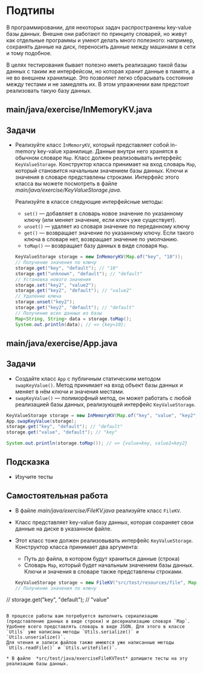 # Подтипы

В программировании, для некоторых задач распространены key-value базы данных. Внешне они работают по принципу словарей, но живут как отдельные программы и умеют делать много полезного: например, сохранять данные на диск, переносить данные между машинами в сети и тому подобное.

В целях тестирования бывает полезно иметь реализацию такой базы данных с таким же интерфейсом, но которая хранит данные в памяти, а не во внешнем хранилище. Это позволяет легко сбрасывать состояние между тестами и не замедлять их. В этом упражнении вам предстоит реализовать такую базу данных.

## main/java/exercise/InMemoryKV.java

## Задачи

* Реализуйте класс `InMemoryKV`, который представляет собой in-memory key-value хранилище. Данные внутри него хранятся в обычном словаре `Map`. Класс должен реализовывать интерфейс `KeyValueStorage`. Конструктор класса принимает на вход словарь `Map`, который становится начальным значением базы данных. Ключи и значения в словаре представлены строками. Интерфейс этого класса вы можете посмотреть в файле *main/java/exercise/KeyValueStorage.java*.

  Реализуйте в классе следующие интерфейсные методы:

  * `set()` — добавляет в словарь новое значение по указанному ключу (или меняет значение, если ключ уже существует).
  * `unset()` — удаляет из словаря значение по переданному ключу
  * `get()` — возвращает значение по указанному ключу. Если такого ключа в словаре нет, возвращает значение по умолчанию.
  * `toMap()` — возвращает базу данных в виде словаря `Map`.

  ```java
  KeyValueStorage storage = new InMemoryKV(Map.of("key", "10"));
  // Получение значения по ключу
  storage.get("key", "default"); // "10"
  storage.get("unknown", "default"); // "default"
  // Установка нового значения
  storage.set("key2", "value2");
  storage.get("key2", "default"); // "value2"
  // Удаление ключа
  storage.unset("key2");
  storage.get("key2", "default"); // "default"
  // Получение всех данных из базы
  Map<String, String> data = storage.toMap();
  System.out.println(data); // => {key=10};
  ```

## main/java/exercise/App.java

## Задачи

* Создайте класс `App` с публичным статическим методом `swapKeyValue()`. Метод принимает на вход объект базы данных и меняет в нём ключи и значения местами. 
* `swapKeyValue()` — полиморфный метод, он может работать с любой реализацией базы данных, реализующей интерфейс `KeyValueStorage`.

```java
KeyValueStorage storage = new InMemoryKV(Map.of("key", "value", "key2", "value2"));
App.swapKeyValue(storage);
storage.get("key", "default"); // "default"
storage.get("value", "default"); // "key"

System.out.println(storage.toMap()); // => {value=key, value2=key2}
```

## Подсказка

* Изучите тесты

## Самостоятельная работа

* В файле *main/java/exercise/FileKV.java* реализуйте класс `FileKV`. 

* Класс представляет key-value базу данных, которая сохраняет свои данные на диске в указанном файле. 
* Этот класс тоже должен реализовывать интерфейс `KeyValueStorage`. Конструктор класса принимает два аргумента:

  * Путь до файла, в котором будут храниться данные (строка)
  * Словарь `Map`, который будет начальным значением базы данных. Ключи и значения в словаре также представлены строками.

  ```java
  KeyValueStorage storage = new FileKV("src/test/resources/file", Map.of("key", "value"));
  // Получение значения по ключу
 // storage.get("key", "default"); // "value"
  ```

  В процессе работы вам потребуется выполнить сериализацию (представление данных в виде строки) и десериализацию словаря `Map`. 
  Удобнее всего представлять словарь в виде JSON. Для этого в классе `Utils` уже написаны методы `Utils.serialize()` и `Utils.unserialize()`. 
  Для чтения и записи файлов также имеются уже написанные методы `Utils.readFile()` и `Utils.writeFile()`. 

* В файле  *src/test/java/exerciseFileKVTest* допишите тесты на эту реализацию базы данных.
